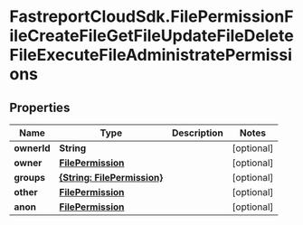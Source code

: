 # FastreportCloudSdk.FilePermissionFileCreateFileGetFileUpdateFileDeleteFileExecuteFileAdministratePermissions

## Properties

Name | Type | Description | Notes
------------ | ------------- | ------------- | -------------
**ownerId** | **String** |  | [optional] 
**owner** | [**FilePermission**](FilePermission.md) |  | [optional] 
**groups** | [**{String: FilePermission}**](FilePermission.md) |  | [optional] 
**other** | [**FilePermission**](FilePermission.md) |  | [optional] 
**anon** | [**FilePermission**](FilePermission.md) |  | [optional] 


